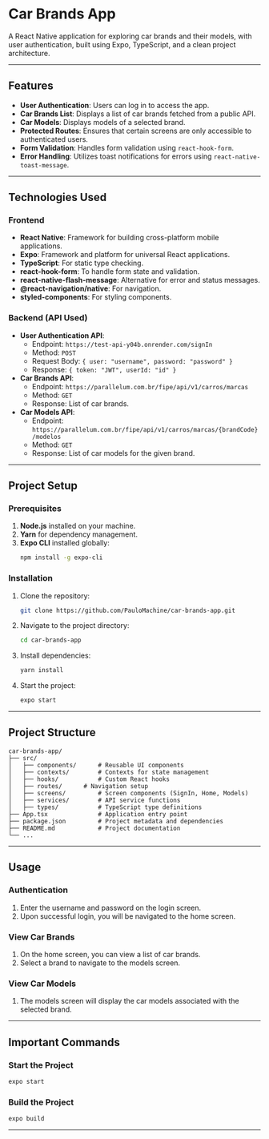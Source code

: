 # Car Brands App

A React Native application for exploring car brands and their models, with user authentication, built using Expo, TypeScript, and a clean project architecture.

---

## Features

- **User Authentication**: Users can log in to access the app.
- **Car Brands List**: Displays a list of car brands fetched from a public API.
- **Car Models**: Displays models of a selected brand.
- **Protected Routes**: Ensures that certain screens are only accessible to authenticated users.
- **Form Validation**: Handles form validation using `react-hook-form`.
- **Error Handling**: Utilizes toast notifications for errors using `react-native-toast-message`.

---

## Technologies Used

### Frontend

- **React Native**: Framework for building cross-platform mobile applications.
- **Expo**: Framework and platform for universal React applications.
- **TypeScript**: For static type checking.
- **react-hook-form**: To handle form state and validation.
- **react-native-flash-message**: Alternative for error and status messages.
- **@react-navigation/native**: For navigation.
- **styled-components**: For styling components.

### Backend (API Used)

- **User Authentication API**:
  - Endpoint: `https://test-api-y04b.onrender.com/signIn`
  - Method: `POST`
  - Request Body: `{ user: "username", password: "password" }`
  - Response: `{ token: "JWT", userId: "id" }`
- **Car Brands API**:
  - Endpoint: `https://parallelum.com.br/fipe/api/v1/carros/marcas`
  - Method: `GET`
  - Response: List of car brands.
- **Car Models API**:
  - Endpoint: `https://parallelum.com.br/fipe/api/v1/carros/marcas/{brandCode}/modelos`
  - Method: `GET`
  - Response: List of car models for the given brand.

---

## Project Setup

### Prerequisites

1. **Node.js** installed on your machine.
2. **Yarn** for dependency management.
3. **Expo CLI** installed globally:
   ```bash
   npm install -g expo-cli
   ```

### Installation

1. Clone the repository:
   ```bash
   git clone https://github.com/PauloMachine/car-brands-app.git
   ```
2. Navigate to the project directory:
   ```bash
   cd car-brands-app
   ```
3. Install dependencies:
   ```bash
   yarn install
   ```
4. Start the project:
   ```bash
   expo start
   ```

---

## Project Structure

```
car-brands-app/
├── src/
│   ├── components/      # Reusable UI components
│   ├── contexts/        # Contexts for state management
│   ├── hooks/           # Custom React hooks
│   ├── routes/      # Navigation setup
│   ├── screens/         # Screen components (SignIn, Home, Models)
│   ├── services/        # API service functions
│   ├── types/           # TypeScript type definitions
├── App.tsx              # Application entry point
├── package.json         # Project metadata and dependencies
├── README.md            # Project documentation
└── ...
```

---

## Usage

### Authentication

1. Enter the username and password on the login screen.
2. Upon successful login, you will be navigated to the home screen.

### View Car Brands

1. On the home screen, you can view a list of car brands.
2. Select a brand to navigate to the models screen.

### View Car Models

1. The models screen will display the car models associated with the selected brand.

---

## Important Commands

### Start the Project

```bash
expo start
```

### Build the Project

```bash
expo build
```

---
